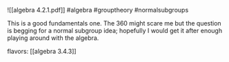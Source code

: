 ![[algebra 4.2.1.pdf]] #algebra #grouptheory #normalsubgroups 

This is a good fundamentals one. The 360 might scare me but the question is begging for a normal subgroup idea; hopefully I would get it after enough playing around with the algebra.

flavors: [[algebra 3.4.3]]